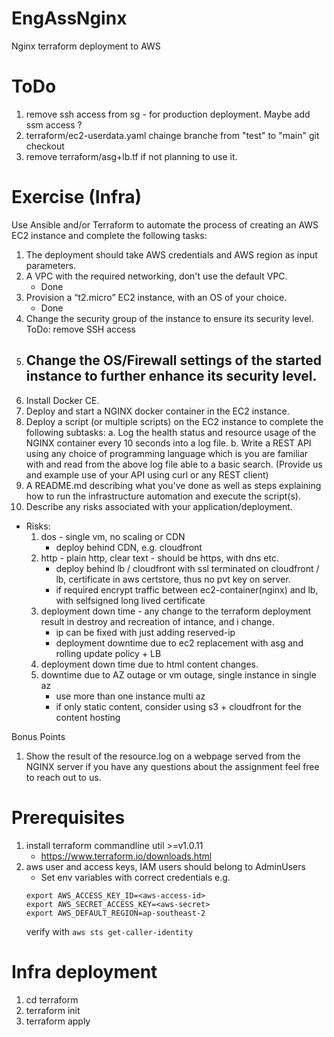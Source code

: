 # EngAssNginx
Nginx terraform deployment to AWS
# ToDo
 1. remove ssh access from sg - for production deployment. Maybe add ssm access ?
 2. terraform/ec2-userdata.yaml  chainge branche from "test" to "main" git checkout
 3. remove terraform/asg+lb.tf if not planning to use it.

# Exercise (Infra)
Use Ansible and/or Terraform to automate the process of creating an AWS EC2 instance and
complete the following tasks:
1. The deployment should take AWS credentials and AWS region as input parameters.
2. A VPC with the required networking, don't use the default VPC.
   - Done
3. Provision a “t2.micro” EC2 instance, with an OS of your choice.
   - Done
4. Change the security group of the instance to ensure its security level.
   ToDo: remove SSH access
5. Change the OS/Firewall settings of the started instance to further enhance its security
level.
   - 
6. Install Docker CE.
7. Deploy and start a NGINX docker container in the EC2 instance.
8. Deploy a script (or multiple scripts) on the EC2 instance to complete the following subtasks:
a. Log the health status and resource usage of the NGINX container every 10 seconds
into a log file.
b. Write a REST API using any choice of programming language which is you are familiar
with and read from the above log file able to a basic search. (Provide us and
example use of your API using curl or any REST client)
9. A README.md describing what you've done as well as steps explaining how to run the
infrastructure automation and execute the script(s).
10. Describe any risks associated with your application/deployment.
  - Risks:
      1. dos - single vm, no scaling or CDN
         - deploy behind CDN, e.g. cloudfront
      1. http - plain http, clear text - should be https, with dns etc.
         - deploy behind lb / cloudfront with ssl terminated on cloudfront / lb, certificate in aws certstore, thus no pvt key on server.
         - if required encrypt traffic between ec2-container(nginx) and lb, with selfsigned long lived certificate
      1. deployment down time - any change to the terraform deployment result in destroy and recreation of intance, and i change.
         - ip can be fixed with just adding reserved-ip
         - deployment downtime due to ec2 replacement with asg and rolling update policy + LB
      1. deployment down time due to html content changes.
      1. downtime due to AZ outage or vm outage, single instance in single az
         - use more than one instance multi az
         - if only static content, consider using s3 + cloudfront for the content hosting

Bonus Points
1. Show the result of the resource.log on a webpage served from the NGINX server
if you have any questions about the assignment feel free to reach out to us.

# Prerequisites
  1. install terraform commandline util >=v1.0.11
     * https://www.terraform.io/downloads.html
  2. aws user and access keys, IAM users should belong to AdminUsers
     * Set env variables with correct credentials e.g.
     ```
     export AWS_ACCESS_KEY_ID=<aws-access-id>
     export AWS_SECRET_ACCESS_KEY=<aws-secret>
     export AWS_DEFAULT_REGION=ap-southeast-2
     ```
     verify with ```aws sts get-caller-identity```

# Infra deployment
   1. cd terraform
   2. terraform init
   3. terraform apply




